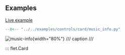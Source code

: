 ## Examples

[Live example](https://flet-controls-gallery.fly.dev/layout/card)

```python
--8<-- "../../examples/controls/card/music_info.py"
```

![music-info](../examples/controls/card/media/music_info.gif){width="80%"}
/// caption
///

::: flet.Card
